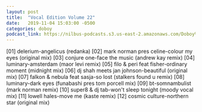 ```yaml
---
layout: post
title:  "Vocal Edition Volume 22"
date:   2019-11-04 15:03:00 -0500
categories: doboy
podcast_link: https://nilbus-podcasts.s3.us-east-2.amazonaws.com/Doboy%20mix/Vocal%20Edition%20Volume%2022.mp3
---
```

[01] delerium-angelicus (redanka)
[02] mark norman pres celine-colour my eyes (original mix)
[03] conjure one-face the music (andrew kay remix)
[04] luminary-amsterdam (maor levi remix)
[05] filo & peri feat fisher-ordinary moment (midnight mix)
[06] dj shah meets jan johnson-beautiful (original mix)
[07] falkon & nebula feat sasja-so lost (stalkers found u remix)
[08] luminary-dark eyes (funabashi pres tom porcell mix)
[09] bt-somnambulist (mark norman remix)
[10] super8 & dj tab-won't sleep tonight (moody vocal mix)
[11] lowell hales-move me (kaste remix)
[12] cosmic culture-northern star (original mix)
